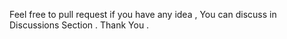 Feel free to pull request if you have any idea , You can discuss in Discussions Section . Thank You . 
